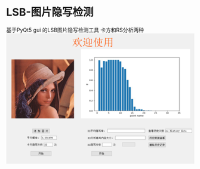 # LSB-图片隐写检测
基于PyQt5 gui 的LSB图片隐写检测工具
卡方和RS分析两种
![image](https://github.com/pythonwmw/LSB-/blob/main/%E6%96%B9%E6%B3%95.bmp)
